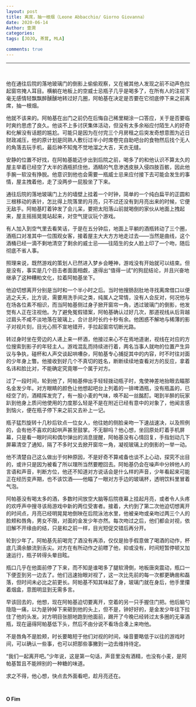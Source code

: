 ```yaml
---
layout: post
title: 离席，抽一根烟（Leone Abbacchio/ Giorno Giovanna）
date: 2020-06-14
Author: 壹澗
categories: 
tags: [JOJO, 茶茸, MLA]

comments: true
--- 
```


***

<br/>

他在通往后院的落地玻璃门的倒影上偷偷观察，又在被其他人发现之前不动声色拉起窗帘掩人耳目。横躺在地板上的空威士忌瓶子几乎是喝多了，在所有人的注视下毫无感情轻飘飘醉醺醺地转过好几圈，阿帕基在决定是否要在它彻底停下来之前离席，抽一根烟。

他就不该来的。阿帕基在出门之前仍在后悔自己稀里糊涂一口答应，关于是否要临时爽约思虑了良久。他谈不上多讨厌集体活动，但没有太多余裕应付陌生人的好奇和化解没有话题的尴尬。可能只是因为在付完三个月房租之后突发奇想意图为近日财政减压，他的原计划是同熟人敷衍过半小时席卷完自助吧台的食物然后找个无人的角落去玩手机，最后神不知鬼不觉地溜之大吉，天衣无缝。

安静的位置不好找，在阿帕基能迈步出到后院之前，喝多了的和他认识不算太久的屋主举着已经空了大半的酒瓶抓住他，酒精的气息渗透皮肤入侵四肢百骸，因此他手腕一软没有挣脱。他意识到他也会需要一瓶威士忌来应付接下去可能会发生的事情，屋主拽着他，走了没两步一屁股坐了下来。

通往后院的落地玻璃门上方的墙壁上挂着一个时钟，简单的一个纯白扁平的正圆和三根移动的表针，怎比得上院落里的月亮，只不过还没有到月亮出来的时候，它便无敌手。阿帕基盯着钟发了会儿呆，要把太阳落山前就喝倒的家伙从地面上拽起来，屋主摇摇晃晃站起来，对空气提议玩个游戏。

有人加入到空气里去看笑话，于是在五分钟后，地面上平躺的酒瓶转动了三个圈，酒瓶口对准其中一位围观女客，接着屋主大大方方地走过去——当然是曲线，这个酒桶已经一滴不剩地清空了剩余的威士忌——往陌生的女人脸上印了一个吻，随后彻底不省人事。

照理来说，既然游戏的策划人已然进入梦乡会睡神，游戏没有开始就可以结束。但是没有，事实是几个目击者面面相觑，遂得出“值得一试”的狗屁结论，并且兴奋地继承了这种糟粕文化，拉着阿帕基坐下。

他迫切想离开分别是当时和一个半小时之后。当时他搜肠刮肚地寻找离席借口以便逃之夭夭，比方说，需要用洗手间之类，纯属人之常情，没有人会反对，何况他与在场各位素不相识，而当阿帕基侧过身子掀开窗帘一角，透过玻璃门的倒影，他发觉有人正在注视他。为了避免冤假错案，阿帕基确认过好几次，那道视线从后背越过肩头不咸不淡地落在玻璃上，合计总时长约十秒有余。他困惑不解地与稀薄的影子对视片刻，目光心照不宣地错开，手拉起窗帘切断光路。

转过身时坐在旁边的人递上来一杯酒，他接过来心不在焉地道谢，视线在对应的方位搜索到影子的年轻主人。游戏混乱而持续进行着，两名当事人就吻的位置产生异议与争执，碰杯和人声交谈起哄嘈杂，阿帕基专心捕捉其中的内容，时不时往对面的少年身上瞥。他接收到好几个不真切的姓名，断断续续地查看对方的反应，拿着名讳和脸比对，不能确定究竟哪一个属于对方。

过了一段时间，轮到他了，阿帕基伸出手轻轻拨动瓶子时，鬼使神差地抬眼去瞄那名金发少年。对方眼睛的颜色让他想起吧台上列着的一排啤酒瓶，没有瓶盖的，已经空了的，酒精挥发完了，有一股小麦的气味，唤不起一丝酩酊。喝到半醉的玩家趴到他身上质问他使用的力度那么轻是不是在附近已经有意中的对象了，他闻言感到恼火，便在瓶子停下来之前又去补上一记。

瓶子猛烈旋转十几秒后钦点一位女人，他往她的侧脸亲吻一下速战速决，以及照例的，会有他不喜欢的起哄声甚至鼓掌。不无聊吗？他心想，坐回原处盯着手机屏幕，只是看一眼时间和偶尔弹出的消息提醒，阿帕基没有心情回复，手指划动几下屏幕清空了通知，隔了不多时又去掀开窗帘一角，凝视玻璃上的倒影的一举一动。

他不清楚自己这么做出于何种原因，不是好奇不算戒备也谈不上心动，探究不出目的，或许只是因为被看了所以理所当然要瞪回去。阿帕基仍会在噪声中分辨他人的言语和声音，判断方位，他还不知道对方说话会是什么样的声音，少年看起来可能正在经历变声期，也不该饮酒——他瞄了一眼对方手边的玻璃杯，透明饮料里冒着气泡。

阿帕基没有喝太多的酒，多数时间放空大脑等后院夜幕上挂起月亮，或者令人头疼的欢呼声中搜寻该局游戏中新的两位受害者。接着，大约到了第二次他迫切想离开的时间点，月亮已经明晃晃地倒映在后院泳池水里，他被亲吻或亲吻过两三个人的脸颊和唇角，男女不限，对面的金发少年亦然。每次吻过之后，他们都会对视，依旧解不开缘由的结，只是和之前一样，目光短促交错后再分开。

轮到少年了。阿帕基先前喝完了酒没有再添，仅仅是抬手假意做了喝酒的动作，杯底几滴余酿流到舌尖。对方在有所动作之前瞟了他，抑或没有，时间短暂停顿又加速运行，瓶子转得头晕目眩。

瓶口几乎在他面前停了下来，而不知是谁喝多了腿软滑倒，地板唐突震动，瓶口一下便歪到另一边去了。他们迅速抬眼对视了，这一次比先前的每一次都更确凿和磊落，但时间未必比之前更长。阿帕基不知其味起了身，玻璃门就在身后，他手里攥着烟盒，意图明显到无需多言。

早该回去的，他想，现在阿帕基迫切要离开，空着的另一只手握住门把。他后脑勺隐隐一痛，以为是钟掉下来砸到他的头上，但不是，钟好好的，是金发少年往下拉住了他的头发。对方明目张胆地跑到他面前，踢开了今晚已经转过太多圈的无辜酒瓶，现在逼得阿帕基低下头，然后不由分说不看场合凑上来吻他。

不是唇角不是脸颊，时长要略短于他们对视的时间，噪音要略低于以往的游戏时间，可以确认一些事，也可以把那些事撇到一边去维持待定。

“我们一起离开吧。”少年说，这是第一句话，声音里没有酒精，也没有小麦，是阿帕基暂且不能辨别的一种糖的味道。

求之不得，他心想，快点去外面看吧，趁月亮还在。

<br/>

**O Fim**